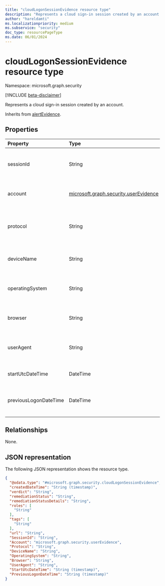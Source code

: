 ```yaml
---
title: "cloudLogonSessionEvidence resource type"
description: "Represents a cloud sign-in session created by an account."
author: "hareldamti"
ms.localizationpriority: medium
ms.subservice: "security"
doc_type: resourcePageType
ms.date: 06/01/2024
---
```


# cloudLogonSessionEvidence resource type

Namespace: microsoft.graph.security

[!INCLUDE [beta-disclaimer](../../includes/beta-disclaimer.md)]

Represents a cloud sign-in session created by an account.

Inherits from [alertEvidence](../resources/security-alertevidence.md).

## Properties
| Property  | Type |Description|
|:----------|:-------|:---|
| sessionId | String| The session ID for the account reported in the alert. | 
| account | [microsoft.graph.security.userEvidence](security-userevidence.md) | The account associated with the sign-in session. |
| protocol  | String| The authentication protocol that is used in this session, if known. |
| deviceName| String| The friendly name of the device, if known.  |
| operatingSystem  | String| The operating system that the device is running, if known. |
| browser| String | The browser that is used for the sign-in, if known. |
| userAgent  | String | The user agent that is used for the sign-in, if known. |
| startUtcDateTime | DateTime| The session start time, if known.  |
| previousLogonDateTime | DateTime| The previous sign-in time for this account, if known.  |

## Relationships
None.

## JSON representation
The following JSON representation shows the resource type.
<!-- {
  "blockType": "resource",
  "@odata.type": "microsoft.graph.security.cloudLogonSessionEvidence"
}
-->
``` json
{
  "@odata.type": "#microsoft.graph.security.cloudLogonSessionEvidence",
  "createdDateTime": "String (timestamp)",
  "verdict": "String",
  "remediationStatus": "String",
  "remediationStatusDetails": "String",
  "roles": [
    "String"
  ],
  "tags": [
    "String"
  ],
  "url": "String",
  "SessionId": "String",
  "Account": "microsoft.graph.security.userEvidence",
  "Protocol": "String",
  "DeviceName": "String",
  "OperatingSystem": "String",
  "Browser": "String",
  "UserAgent": "String",
  "StartUtcDateTime": "String (timestamp)",
  "PreviousLogonDateTime": "String (timestamp)"
}
```
